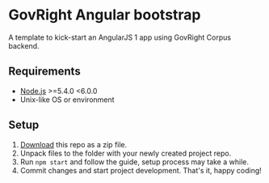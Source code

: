 # GovRight Angular bootstrap

A template to kick-start an AngularJS 1 app using GovRight Corpus backend.

## Requirements

* [Node.js](https://nodejs.org/) >=5.4.0 <6.0.0
* Unix-like OS or environment

## Setup

1. [Download](https://github.com/GovRight/angular-bootstrap/archive/master.zip) this repo as a zip file.
2. Unpack files to the folder with your newly created project repo.
3. Run `npm start` and follow the guide, setup process may take a while.
4. Commit changes and start project development. That's it, happy coding!
